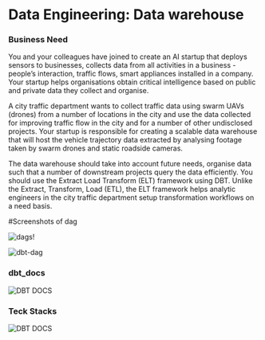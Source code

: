 # Data Engineering: Data warehouse 

### Business Need

You and your colleagues have joined to create an AI startup that deploys sensors to businesses, collects data from all activities in a business - people’s interaction, traffic flows, smart appliances installed in a company. Your startup helps organisations obtain critical intelligence based on public and private data they collect and organise.

A city traffic department wants to collect traffic data using swarm UAVs (drones) from a number of locations in the city and use the data collected for improving traffic flow in the city and for a number of other undisclosed projects. Your startup is responsible for creating a scalable data warehouse that will host the vehicle trajectory data extracted by analysing footage taken by swarm drones and static roadside cameras. 

The data warehouse should take into account future needs, organise data such that a number of downstream projects query the data efficiently. You should use the Extract Load Transform (ELT) framework using DBT.  Unlike the Extract, Transform, Load (ETL), the ELT framework helps analytic engineers in the city traffic department setup transformation workflows on a need basis. 

#Screenshots of dag


![dags](https://github.com/kebishaa/data_warehouse_dbt_airflow_postgress/assets/102953496/9e3be365-be70-4eaa-bdc1-29e6b4c2e03e)!

![dbt-dag](https://github.com/kebishaa/data_warehouse_dbt_airflow_postgress/assets/102953496/7be2647c-255e-453a-8eb8-b00d8917af31)

### dbt_docs

![DBT DOCS](https://github.com/kebishaa/data_warehouse_dbt_airflow_postgress/assets/102953496/64f80ed0-76b2-4915-87a7-f88e169290e2)


### Teck Stacks
![DBT DOCS](https://github.com/kebishaa/data_warehouse_dbt_airflow_postgress/assets/102953496/2e69961b-86e3-4916-9bde-a0f7b7cc7294)


